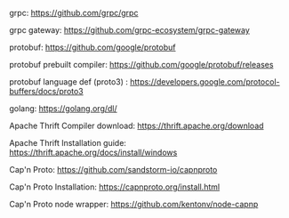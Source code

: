grpc: https://github.com/grpc/grpc

grpc gateway: https://github.com/grpc-ecosystem/grpc-gateway

protobuf: https://github.com/google/protobuf

protobuf prebuilt compiler: https://github.com/google/protobuf/releases

protobuf language def (proto3) : https://developers.google.com/protocol-buffers/docs/proto3



golang: https://golang.org/dl/


Apache Thrift Compiler download: https://thrift.apache.org/download

Apache Thrift Installation guide: https://thrift.apache.org/docs/install/windows


Cap'n Proto: https://github.com/sandstorm-io/capnproto

Cap'n Proto Installation: https://capnproto.org/install.html

Cap'n Proto node wrapper: https://github.com/kentonv/node-capnp

